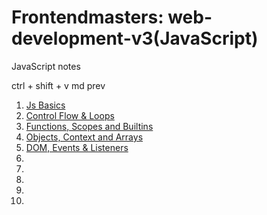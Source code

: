 # Frontendmasters: web-development-v3(JavaScript)
JavaScript notes

ctrl + shift + v md prev

1. [Js Basics](./Js-Basics.md)
2. [Control Flow & Loops](./ControlFlow.md)
3. [Functions, Scopes and Builtins](./functions.md)
4. [Objects, Context and Arrays](./objects.md)
5. [DOM, Events & Listeners](./Dom.md)
6.
7.
8.
9.
10.
